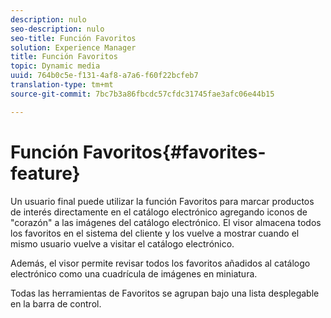 ```yaml
---
description: nulo
seo-description: nulo
seo-title: Función Favoritos
solution: Experience Manager
title: Función Favoritos
topic: Dynamic media
uuid: 764b0c5e-f131-4af8-a7a6-f60f22bcfeb7
translation-type: tm+mt
source-git-commit: 7bc7b3a86fbcdc57cfdc31745fae3afc06e44b15

---
```



# Función Favoritos{#favorites-feature}

Un usuario final puede utilizar la función Favoritos para marcar productos de interés directamente en el catálogo electrónico agregando iconos de &quot;corazón&quot; a las imágenes del catálogo electrónico. El visor almacena todos los favoritos en el sistema del cliente y los vuelve a mostrar cuando el mismo usuario vuelve a visitar el catálogo electrónico.

Además, el visor permite revisar todos los favoritos añadidos al catálogo electrónico como una cuadrícula de imágenes en miniatura.

Todas las herramientas de Favoritos se agrupan bajo una lista desplegable en la barra de control.
